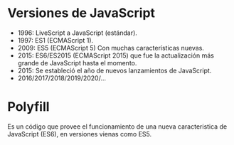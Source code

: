 # Versiones de JavaScript

- 1996: LiveScript a JavaScript (estándar).
- 1997: ES1 (ECMAScript 1).
- 2009: ES5 (ECMAScript 5) Con muchas características nuevas.
- 2015: ES6/ES2015 (ECMAScript 2015) que fue la actualización más grande de JavaScript hasta el momento.
- 2015: Se estableció el año de nuevos lanzamientos de JavaScript.
- 2016/2017/2018/2019/2020/...

# Polyfill

Es un código que provee el funcionamiento de una nueva caracteristica de JavaScript (ES6), en versiones vienas como ES5.